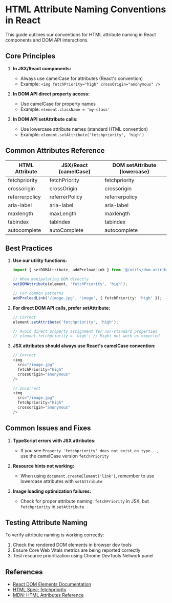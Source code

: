 
# HTML Attribute Naming Conventions in React

This guide outlines our conventions for HTML attribute naming in React components and DOM API interactions.

## Core Principles

1. **In JSX/React components:**
   - Always use camelCase for attributes (React's convention)
   - Example: `<img fetchPriority="high" crossOrigin="anonymous" />`

2. **In DOM API direct property access:**
   - Use camelCase for property names
   - Example: `element.className = 'my-class'`

3. **In DOM API setAttribute calls:**
   - Use lowercase attribute names (standard HTML convention)
   - Example: `element.setAttribute('fetchpriority', 'high')`

## Common Attributes Reference

| HTML Attribute    | JSX/React (camelCase)  | DOM setAttribute (lowercase) |
|-------------------|------------------------|----------------------------|
| fetchpriority     | fetchPriority          | fetchpriority              |
| crossorigin       | crossOrigin            | crossorigin                |
| referrerpolicy    | referrerPolicy         | referrerpolicy             |
| aria-label        | aria-label             | aria-label                 |
| maxlength         | maxLength              | maxlength                  |
| tabindex          | tabIndex               | tabindex                   |
| autocomplete      | autoComplete           | autocomplete               |

## Best Practices

1. **Use our utility functions:**
   ```typescript
   import { setDOMAttribute, addPreloadLink } from '@/utils/dom-attributes';
   
   // When manipulating DOM directly
   setDOMAttribute(element, 'fetchPriority', 'high');
   
   // For common patterns
   addPreloadLink('/image.jpg', 'image', { fetchPriority: 'high' });
   ```

2. **For direct DOM API calls, prefer setAttribute:**
   ```typescript
   // Correct
   element.setAttribute('fetchpriority', 'high');
   
   // Avoid direct property assignment for non-standard properties
   // element.fetchpriority = 'high'; // Might not work as expected
   ```

3. **JSX attributes should always use React's camelCase convention:**
   ```typescript
   // Correct
   <img 
     src="/image.jpg" 
     fetchPriority="high"
     crossOrigin="anonymous"
   />
   
   // Incorrect
   <img 
     src="/image.jpg" 
     fetchpriority="high"
     crossorigin="anonymous"
   />
   ```

## Common Issues and Fixes

1. **TypeScript errors with JSX attributes:**
   - If you see `Property 'fetchpriority' does not exist on type...`, use the camelCase version `fetchPriority`

2. **Resource hints not working:**
   - When using `document.createElement('link')`, remember to use lowercase attributes with `setAttribute`

3. **Image loading optimization failures:**
   - Check for proper attribute naming: `fetchPriority` in JSX, but `fetchpriority` in `setAttribute`

## Testing Attribute Naming

To verify attribute naming is working correctly:

1. Check the rendered DOM elements in browser dev tools
2. Ensure Core Web Vitals metrics are being reported correctly
3. Test resource prioritization using Chrome DevTools Network panel

## References

- [React DOM Elements Documentation](https://reactjs.org/docs/dom-elements.html)
- [HTML Spec: fetchpriority](https://html.spec.whatwg.org/multipage/urls-and-fetching.html#attr-fetchpriority)
- [MDN: HTML Attributes Reference](https://developer.mozilla.org/en-US/docs/Web/HTML/Attributes)
